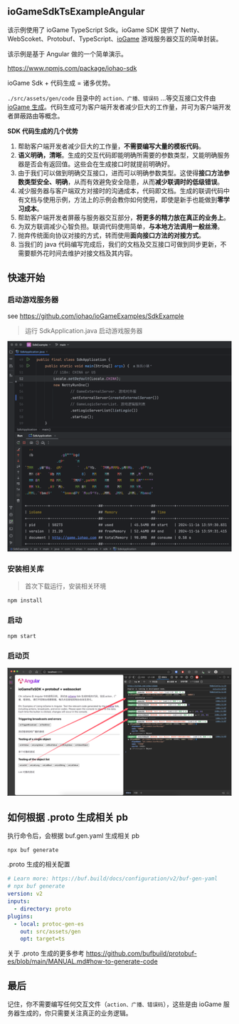 ## ioGameSdkTsExampleAngular

该示例使用了 ioGame TypeScript Sdk。ioGame SDK 提供了 Netty、WebScoket、Protobuf、TypeScript、[ioGame](https://www.yuque.com/iohao/game) 游戏服务器交互的简单封装。



该示例是基于 Angular 做的一个简单演示。



https://www.npmjs.com/package/iohao-sdk



ioGame Sdk + 代码生成 = 诸多优势。



`./src/assets/gen/code` 目录中的 `action、广播、错误码` ...等交互接口文件由  [ioGame 生成](https://www.yuque.com/iohao/game/irth38)。代码生成可为客户端开发者减少巨大的工作量，并可为客户端开发者屏蔽路由等概念。



**SDK 代码生成的几个优势**

1. 帮助客户端开发者减少巨大的工作量，**不需要编写大量的模板代码**。
2. **语义明确，清晰**。生成的交互代码即能明确所需要的参数类型，又能明确服务器是否会有返回值。这些会在生成接口时就提前明确好。
3. 由于我们可以做到明确交互接口，进而可以明确参数类型。这使得**接口方法参数类型安全、明确**，从而有效避免安全隐患，从而**减少联调时的低级错误**。
4. 减少服务器与客户端双方对接时的沟通成本，代码即文档。生成的联调代码中有文档与使用示例，方法上的示例会教你如何使用，即使是新手也能做到**零学习成本**。
5. 帮助客户端开发者屏蔽与服务器交互部分，**将更多的精力放在真正的业务上**。
6. 为双方联调减少心智负担。联调代码使用简单，**与本地方法调用一般丝滑**。
7. 抛弃传统面向协议对接的方式，转而使用**面向接口方法的对接方式**。
8. 当我们的 java 代码编写完成后，我们的文档及交互接口可做到同步更新，不需要额外花时间去维护对接文档及其内容。



## 快速开始

### 启动游戏服务器

see https://github.com/iohao/ioGameExamples/SdkExample

> 运行 SdkApplication.java 启动游戏服务器

![](./doc/server.png)

### 安装相关库

> 首次下载运行，安装相关环境

```sh
npm install
```



### 启动

```sh
npm start
```



### 启动页

![](./doc/home.png)



## 如何根据 .proto 生成相关 pb

执行命令后，会根据 buf.gen.yaml 生成相关 pb

```shell
npx buf generate
```



.proto 生成的相关配置

```yaml
# Learn more: https://buf.build/docs/configuration/v2/buf-gen-yaml
# npx buf generate
version: v2
inputs:
  - directory: proto
plugins:
  - local: protoc-gen-es
    out: src/assets/gen
    opt: target=ts
```



关于 .proto 生成的更多参考 https://github.com/bufbuild/protobuf-es/blob/main/MANUAL.md#how-to-generate-code



## 最后

记住，你不需要编写任何交互文件（`action、广播、错误码`），这些是由 ioGame 服务器生成的，你只需要关注真正的业务逻辑。



